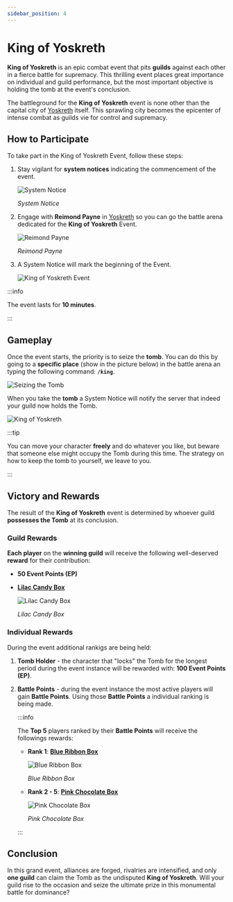 ```yaml
---
sidebar_position: 4
---
```


# King of Yoskreth

**King of Yoskreth** is an epic combat event that pits **guilds** against each other in a fierce battle for supremacy. This thrilling event places great importance on individual and guild performance, but the most important objective is holding the tomb at the event's conclusion.

The battleground for the **King of Yoskreth** event is none other than the capital city of [Yoskreth](/maps/yoskreth) itself. This sprawling city becomes the epicenter of intense combat as guilds vie for control and supremacy.

## How to Participate

To take part in the King of Yoskreth Event, follow these steps:

1. Stay vigilant for **system notices** indicating the commencement of the event.

   ![System Notice](/img/events/king/king-notice.jpg)

   _System Notice_

2. Engage with **Reimond Payne** in [Yoskreth](/maps/yoskreth) so you can go the battle arena dedicated for the **King of Yoskreth** Event.

   ![Reimond Payne](/img/events/king/king-npc.jpg)

   _Reimond Payne_

3. A System Notice will mark the beginning of the Event.

   ![King of Yoskreth Event](/img/events/king/king-start.jpg)

:::info

The event lasts for **10 minutes**.

:::

## Gameplay

Once the event starts, the priority is to seize the **tomb**. You can do this by going to a **specific place** (show in the picture below) in the battle arena an typing the following command: **`/king`**.

![Seizing the Tomb](/img/events/king/king-throne.jpg)

When you take the **tomb** a System Notice will notify the server that indeed your guild now holds the Tomb.

![King of Yoskreth](/img/events/king/king-throne-2.jpg)

:::tip

You can move your character **freely** and do whatever you like, but beware that someone else might occupy the Tomb during this time. The strategy on how to keep the tomb to yourself, we leave to you.

:::

## Victory and Rewards

The result of the **King of Yoskreth** event is determined by whoever guild **possesses the Tomb** at its conclusion.

### Guild Rewards

**Each player** on the **winning guild** will receive the following well-deserved **reward** for their contribution:

- **50 Event Points (EP)**
- **[Lilac Candy Box](/items/item-bags/misc/lilac-candy-box)**

  ![Lilac Candy Box](/img/items/item-bags/lilac-candy-box.png)

  _Lilac Candy Box_

### Individual Rewards

During the event additional rankigs are being held:

1. **Tomb Holder** - the character that "locks" the Tomb for the longest period during the event instance will be rewarded with: **100 Event Points (EP)**.

2. **Battle Points** - during the event instance the most active players will gain **Battle Points**. Using those **Battle Points** a individual ranking is being made.

   :::info

   The **Top 5** players ranked by their **Battle Points** will receive the followings rewards:

   - **Rank 1**: **[Blue Ribbon Box](/items/item-bags/exc/blue-ribbon-box)**

     ![Blue Ribbon Box](/img/items/item-bags/box-of-blue-ribbon.png)

     _Blue Ribbon Box_

   - **Rank 2 - 5**: **[Pink Chocolate Box](/items/item-bags/misc/pink-chocolate-box)**

     ![Pink Chocolate Box](/img/items/item-bags/pink-chocolate-box.png)

     _Pink Chocolate Box_

   :::

## Conclusion

In this grand event, alliances are forged, rivalries are intensified, and only **one guild** can claim the Tomb as the undisputed **King of Yoskreth**. Will your guild rise to the occasion and seize the ultimate prize in this monumental battle for dominance?
